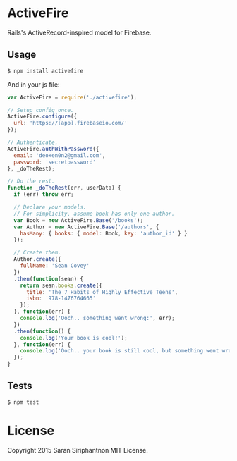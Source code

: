 # ActiveFire
Rails's ActiveRecord-inspired model for Firebase.

## Usage
```bash
$ npm install activefire
```

And in your js file:
```js
var ActiveFire = require('./activefire');

// Setup config once.
ActiveFire.configure({
  url: 'https://[app].firebaseio.com/'
});

// Authenticate.
ActiveFire.authWithPassword({
  email: 'deoxen0n2@gmail.com',
  password: 'secretpassword'
}, _doTheRest);

// Do the rest.
function _doTheRest(err, userData) {
  if (err) throw err;

  // Declare your models.
  // For simplicity, assume book has only one author.
  var Book = new ActiveFire.Base('/books');
  var Author = new ActiveFire.Base('/authors', {
    hasMany: { books: { model: Book, key: 'author_id' } }
  });

  // Create them.
  Author.create({
    fullName: 'Sean Covey'
  })
  .then(function(sean) {
    return sean.books.create({
      title: 'The 7 Habits of Highly Effective Teens',
      isbn: '978-1476764665'
    });
  }, function(err) {
    console.log('Ooch.. something went wrong:', err);
  })
  .then(function() {
    console.log('Your book is cool!');
  }, function(err) {
    console.log('Ooch.. your book is still cool, but something went wrong:', err);
  });
}
```

## Tests
```bash
$ npm test
```

# License
Copyright 2015 Saran Siriphantnon MIT License.
